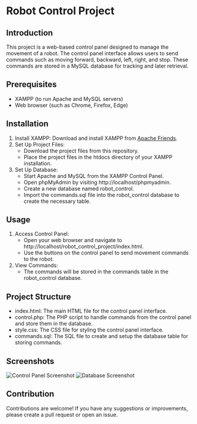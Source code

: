 # Robot Control Project

## Introduction
This project is a web-based control panel designed to manage the movement of a robot. The control panel interface allows users to send commands such as moving forward, backward, left, right, and stop. These commands are stored in a MySQL database for tracking and later retrieval.

## Prerequisites
- XAMPP (to run Apache and MySQL servers)
- Web browser (such as Chrome, Firefox, Edge)

## Installation
1. Install XAMPP: Download and install XAMPP from [Apache Friends](https://www.apachefriends.org/index.html).
2. Set Up Project Files:
    - Download the project files from this repository.
    - Place the project files in the htdocs directory of your XAMPP installation.
3. Set Up Database:
    - Start Apache and MySQL from the XAMPP Control Panel.
    - Open phpMyAdmin by visiting http://localhost/phpmyadmin.
    - Create a new database named robot_control.
    - Import the commands.sql file into the robot_control database to create the necessary table.

## Usage
1. Access Control Panel:
    - Open your web browser and navigate to http://localhost/robot_control_project/index.html.
    - Use the buttons on the control panel to send movement commands to the robot.
2. View Commands:
    - The commands will be stored in the commands table in the robot_control database.

## Project Structure
- index.html: The main HTML file for the control panel interface.
- control.php: The PHP script to handle commands from the control panel and store them in the database.
- style.css: The CSS file for styling the control panel interface.
- commands.sql: The SQL file to create and setup the database table for storing commands.

## Screenshots
![Control Panel Screenshot]([https://github.com/GhadaAs/robot_control_project/raw/main/Screenshot2024-07-06_042717.png](https://github.com/GhadaAs/robot_control_project/blob/main/Screenshot%202024-07-06%20042717.png?raw=true))
![Database Screenshot]([https://github.com/GhadaAs/robot_control_project/raw/main/Screenshot2024-07-06_042804.png](https://github.com/GhadaAs/robot_control_project/blob/main/Screenshot%202024-07-06%20042804.png?raw=true))

## Contribution
Contributions are welcome! If you have any suggestions or improvements, please create a pull request or open an issue.
